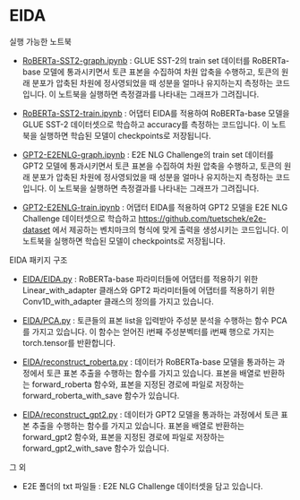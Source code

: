 # EIDA

실행 가능한 노트북

 - [RoBERTa-SST2-graph.ipynb](https://github.com/Sunghae-Cho/EIDA/blob/main/RoBERTa-SST2-graph.ipynb) : GLUE SST-2의 train set 데이터를 RoBERTa-base 모델에 통과시키면서 토큰 표본을 수집하여 차원 압축을 수행하고, 토큰의 원래 분포가 압축된 차원에 정사영되었을 때 성분을 얼마나 유지하는지 측정하는 코드입니다. 이 노트북을 실행하면 측정결과를 나타내는 그래프가 그려집니다.

 - [RoBERTa-SST2-train.ipynb](https://github.com/Sunghae-Cho/EIDA/blob/main/RoBERTa-SST2-train.ipynb) : 어댑터 EIDA를 적용하여 RoBERTa-base 모델을 GLUE SST-2 데이터셋으로 학습하고 accuracy를 측정하는 코드입니다. 이 노트북을 실행하면 학습된 모델이 checkpoints로 저장됩니다.

 - [GPT2-E2ENLG-graph.ipynb](https://github.com/Sunghae-Cho/EIDA/blob/main/GPT2-E2ENLG-graph.ipynb) : E2E NLG Challenge의 train set 데이터를 GPT2 모델에 통과시키면서 토큰 표본을 수집하여 차원 압축을 수행하고, 토큰의 원래 분포가 압축된 차원에 정사영되었을 때 성분을 얼마나 유지하는지 측정하는 코드입니다. 이 노트북을 실행하면 측정결과를 나타내는 그래프가 그려집니다.

 - [GPT2-E2ENLG-train.ipynb](https://github.com/Sunghae-Cho/EIDA/blob/main/GPT2-E2ENLG-train.ipynb) : 어댑터 EIDA를 적용하여 GPT2 모델을 E2E NLG Challenge 데이터셋으로 학습하고 https://github.com/tuetschek/e2e-dataset 에서 제공하는 벤치마크의 형식에 맞게 출력을 생성시키는 코드입니다. 이 노트북을 실행하면 학습된 모델이 checkpoints로 저장됩니다.


EIDA 패키지 구조

 - [EIDA/EIDA.py](https://github.com/Sunghae-Cho/EIDA/blob/main/EIDA/EIDA.py) : RoBERTa-base 파라미터들에 어댑터를 적용하기 위한 Linear_with_adapter 클래스와 GPT2 파라미터들에 어댑터를 적용하기 위한 Conv1D_with_adapter 클래스의 정의를 가지고 있습니다.

 - [EIDA/PCA.py](https://github.com/Sunghae-Cho/EIDA/blob/main/EIDA/PCA.py) : 토큰들의 표본 list을 입력받아 주성분 분석을 수행하는 함수 PCA를 가지고 있습니다. 이 함수는 얻어진 i번째 주성분벡터를 i번째 행으로 가지는 torch.tensor를 반환합니다.

 - [EIDA/reconstruct_roberta.py](https://github.com/Sunghae-Cho/EIDA/blob/main/EIDA/reconstruct_roberta.py) : 데이터가 RoBERTa-base 모델을 통과하는 과정에서 토큰 표본 추출을 수행하는 함수를 가지고 있습니다. 표본을 배열로 반환하는 forward_roberta 함수와, 표본을 지정된 경로에 파일로 저장하는 forward_roberta_with_save 함수가 있습니다.

 - [EIDA/reconstruct_gpt2.py](https://github.com/Sunghae-Cho/EIDA/blob/main/EIDA/reconstruct_gpt2.py) : 데이터가 GPT2 모델을 통과하는 과정에서 토큰 표본 추출을 수행하는 함수를 가지고 있습니다. 표본을 배열로 반환하는 forward_gpt2 함수와, 표본을 지정된 경로에 파일로 저장하는 forward_gpt2_with_save 함수가 있습니다.


그 외

 - E2E 폴더의 txt 파일들 : E2E NLG Challenge 데이터셋을 담고 있습니다.






